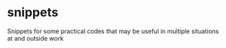 # snippets
Snippets for some practical codes that may be useful in multiple situations at and outside work
